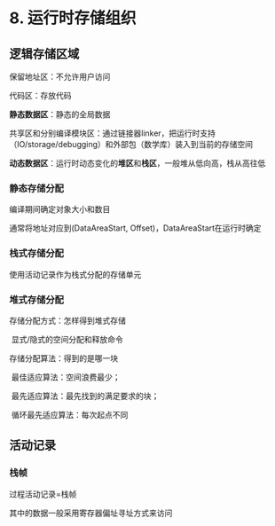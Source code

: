 # 8. 运行时存储组织

## 逻辑存储区域

保留地址区：不允许用户访问

代码区：存放代码

**静态数据区**：静态的全局数据

共享区和分别编译模块区：通过链接器linker，把运行时支持（IO/storage/debugging）和外部包（数学库）装入到当前的存储空间

**动态数据区**：运行时动态变化的**堆区**和**栈区**，一般堆从低向高，栈从高往低

### 静态存储分配

编译期间确定对象大小和数目

通常将地址对应到(DataAreaStart, Offset)，DataAreaStart在运行时确定

### 栈式存储分配

使用活动记录作为栈式分配的存储单元

### 堆式存储分配

存储分配方式：怎样得到堆式存储

​	显式/隐式的空间分配和释放命令

存储分配算法：得到的是哪一块

​	最佳适应算法：空间浪费最少；

​	最先适应算法：最先找到的满足要求的块；

​	循环最先适应算法：每次起点不同

## 活动记录

### 栈帧

过程活动记录=栈帧

其中的数据一般采用寄存器偏址寻址方式来访问

